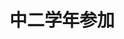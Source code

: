 ---
title: '中二学年参加'
photo: '/images/photoGrade2.jpg'
logo : '/images/newExperience.png'
textup: '今年は映像で「紡ぐ桐朋の日々」と題してクラスの班で短いスライドショーを作り、学年で１つの映像にしました。桐朋の雰囲気をが伝われば嬉しいです。是非来て下さい。'
building: '中学教室棟'
floor: '3' 
location: '2-3'
categoly: '2'
---